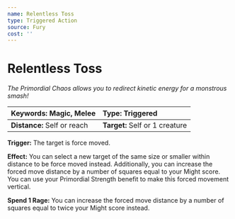 ```yaml
---
name: Relentless Toss
type: Triggered Action
source: Fury
cost: ''
---
```


# Relentless Toss

*The Primordial Chaos allows you to redirect kinetic energy for a monstrous smash!*

| **Keywords:** Magic, Melee  | **Type:** Triggered            |
| :-------------------------- | :----------------------------- |
| **Distance:** Self or reach | **Target:** Self or 1 creature |

**Trigger:** The target is force moved.

**Effect:** You can select a new target of the same size or smaller within distance to be force moved instead. Additionally, you can increase the forced move distance by a number of squares equal to your Might score. You can use your Primordial Strength benefit to make this forced movement vertical.

**Spend 1 Rage:** You can increase the forced move distance by a number of squares equal to twice your Might score instead.
